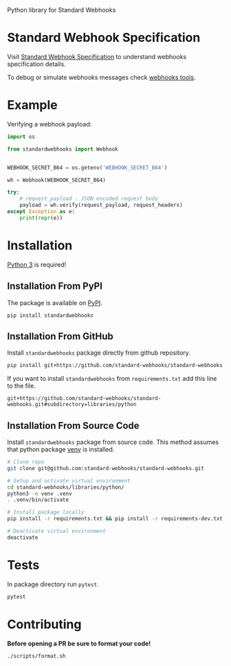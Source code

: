 Python library for Standard Webhooks

# Standard Webhook Specification

Visit [Standard Webhook Specification](https://github.com/standard-webhooks/standard-webhooks/blob/main/spec/standard-webhooks.md) to understand webhooks specification details.

To debug or simulate webhooks messages check [webhooks tools](https://www.standardwebhooks.com/#tools).


# Example

Verifying a webhook payload:

```python
import os

from standardwebhooks import Webhook


WEBHOOK_SECRET_B64 = os.getenv('WEBHOOK_SECRET_B64')

wh = Webhook(WEBHOOK_SECRET_B64)

try:
    # request_payload - JSON encoded request body
    payload = wh.verify(request_payload, request_headers)
except Exception as e:
    print(repr(e))
```

# Installation

[Python 3](https://www.python.org/downloads/) is required!

## Installation From PyPI

The package is available on [PyPI](https://pypi.org/project/standardwebhooks/).

```shell
pip install standardwebhooks
```

## Installation From GitHub

Install `standardwebhooks` package directly from github repository.

```sh
pip install git+https://github.com/standard-webhooks/standard-webhooks.git#subdirectory="libraries/python"
```

If you want to install `standardwebhooks` from `requirements.txt` add this line to the file.

```
git+https://github.com/standard-webhooks/standard-webhooks.git#subdirectory=libraries/python
```

## Installation From Source Code

Install `standardwebhooks` package from source code. This method assumes that python package [venv](https://docs.python.org/3/library/venv.html) is installed.

```sh
# Clone repo
git clone git@github.com:standard-webhooks/standard-webhooks.git

# Setup and activate virtual environment
cd standard-webhooks/libraries/python/
python3 -m venv .venv
. .venv/bin/activate

# Install package locally
pip install -r requirements.txt && pip install -r requirements-dev.txt

# Deactivate virtual environment
deactivate
```

# Tests

In package directory run `pytest`.

```sh
pytest
```

# Contributing

**Before opening a PR be sure to format your code!**

```sh
./scripts/format.sh
```
